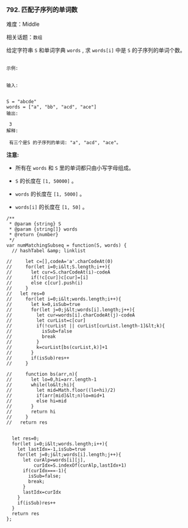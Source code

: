 ### 792. 匹配子序列的单词数

难度：Middle

相关话题：`数组`

给定字符串  `S`  和单词字典  `words` , 求 `words[i]` 中是 `S` 的子序列的单词个数。





```

示例:


输入:

 
S = "abcde"
words = ["a", "bb", "acd", "ace"]
输出:

 3
解释:

 有三个是S 的子序列的单词: "a", "acd", "ace"。

```

 **注意:** 





* 所有在 `words` 和 `S` 里的单词都只由小写字母组成。

*  `S`  的长度在 `[1, 50000]` 。

*  `words` 的长度在 `[1, 5000]` 。

*  `words[i]` 的长度在 `[1, 50]` 。






```
/**
 * @param {string} S
 * @param {string[]} words
 * @return {number}
 */
var numMatchingSubseq = function(S, words) {
  // hashTabel &amp; linklist
  
//     let c=[],codeA='a'.charCodeAt(0)
//     for(let i=0;i&lt;S.length;i++){
//       let cur=S.charCodeAt(i)-codeA
//       if(!c[cur])c[cur]=[i]
//       else c[cur].push(i)
//     }
//   let res=0
//     for(let i=0;i&lt;words.length;i++){
//       let k=0,isSub=true
//       for(let j=0;j&lt;words[i].length;j++){
//         let cur=words[i].charCodeAt(j)-codeA
//         let curList=c[cur]
//         if(!curList || curList[curList.length-1]&lt;k){
//           isSub=false
//           break
//         }
//         k=curList[bs(curList,k)]+1
//       }
//       if(isSub)res++
//     }
  
//     function bs(arr,n){
//       let lo=0,hi=arr.length-1
//       while(lo&lt;hi){
//         let mid=Math.floor((lo+hi)/2)
//         if(arr[mid]&lt;n)lo=mid+1
//         else hi=mid
//       }
//       return hi
//     }
//   return res
  
  
  let res=0;
  for(let i=0;i&lt;words.length;i++){
    let lastIdx=-1,isSub=true
    for(let j=0;j&lt;words[i].length;j++){
      let curAlp=words[i][j],
          curIdx=S.indexOf(curAlp,lastIdx+1)
      if(curIdx===-1){
        isSub=false;
        break;
      }
      lastIdx=curIdx
    }
    if(isSub)res++
  }
  return res
};



```
